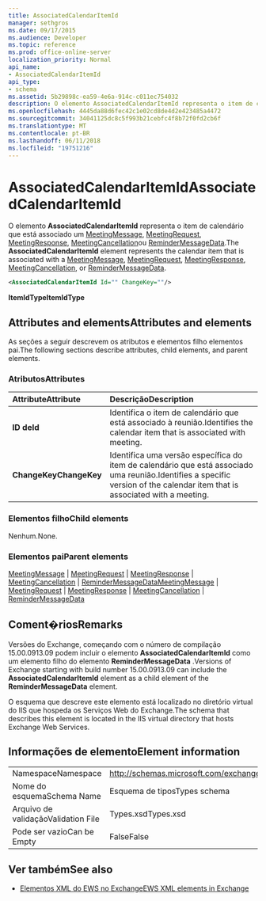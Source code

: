 ```yaml
---
title: AssociatedCalendarItemId
manager: sethgros
ms.date: 09/17/2015
ms.audience: Developer
ms.topic: reference
ms.prod: office-online-server
localization_priority: Normal
api_name:
- AssociatedCalendarItemId
api_type:
- schema
ms.assetid: 5b29898c-ea59-4e6a-914c-c011ec754032
description: O elemento AssociatedCalendarItemId representa o item de calendário que está associado um MeetingMessage, MeetingRequest, MeetingResponse, MeetingCancellation ou ReminderMessageData.
ms.openlocfilehash: 4445da88d6fec42c1e02cd8de4d2e423485a4472
ms.sourcegitcommit: 34041125dc8c5f993b21cebfc4f8b72f0fd2cb6f
ms.translationtype: MT
ms.contentlocale: pt-BR
ms.lasthandoff: 06/11/2018
ms.locfileid: "19751216"
---
```

# <a name="associatedcalendaritemid"></a><span data-ttu-id="5f083-103">AssociatedCalendarItemId</span><span class="sxs-lookup"><span data-stu-id="5f083-103">AssociatedCalendarItemId</span></span>

<span data-ttu-id="5f083-104">O elemento **AssociatedCalendarItemId** representa o item de calendário que está associado um [MeetingMessage](meetingmessage.md), [MeetingRequest](meetingrequest.md), [MeetingResponse](meetingresponse.md), [MeetingCancellation](meetingcancellation.md)ou [ReminderMessageData](remindermessagedata.md).</span><span class="sxs-lookup"><span data-stu-id="5f083-104">The **AssociatedCalendarItemId** element represents the calendar item that is associated with a [MeetingMessage](meetingmessage.md), [MeetingRequest](meetingrequest.md), [MeetingResponse](meetingresponse.md), [MeetingCancellation](meetingcancellation.md), or [ReminderMessageData](remindermessagedata.md).</span></span>
  
```XML
<AssociatedCalendarItemId Id="" ChangeKey=""/>
```

 <span data-ttu-id="5f083-105">**ItemIdType**</span><span class="sxs-lookup"><span data-stu-id="5f083-105">**ItemIdType**</span></span>
## <a name="attributes-and-elements"></a><span data-ttu-id="5f083-106">Attributes and elements</span><span class="sxs-lookup"><span data-stu-id="5f083-106">Attributes and elements</span></span>

<span data-ttu-id="5f083-107">As seções a seguir descrevem os atributos e elementos filho elementos pai.</span><span class="sxs-lookup"><span data-stu-id="5f083-107">The following sections describe attributes, child elements, and parent elements.</span></span>
  
### <a name="attributes"></a><span data-ttu-id="5f083-108">Atributos</span><span class="sxs-lookup"><span data-stu-id="5f083-108">Attributes</span></span>

|<span data-ttu-id="5f083-109">**Attribute**</span><span class="sxs-lookup"><span data-stu-id="5f083-109">**Attribute**</span></span>|<span data-ttu-id="5f083-110">**Descrição**</span><span class="sxs-lookup"><span data-stu-id="5f083-110">**Description**</span></span>|
|:-----|:-----|
|<span data-ttu-id="5f083-111">**ID de**</span><span class="sxs-lookup"><span data-stu-id="5f083-111">**Id**</span></span> <br/> |<span data-ttu-id="5f083-112">Identifica o item de calendário que está associado à reunião.</span><span class="sxs-lookup"><span data-stu-id="5f083-112">Identifies the calendar item that is associated with meeting.</span></span>  <br/> |
|<span data-ttu-id="5f083-113">**ChangeKey**</span><span class="sxs-lookup"><span data-stu-id="5f083-113">**ChangeKey**</span></span> <br/> |<span data-ttu-id="5f083-114">Identifica uma versão específica do item de calendário que está associado uma reunião.</span><span class="sxs-lookup"><span data-stu-id="5f083-114">Identifies a specific version of the calendar item that is associated with a meeting.</span></span>  <br/> |
   
### <a name="child-elements"></a><span data-ttu-id="5f083-115">Elementos filho</span><span class="sxs-lookup"><span data-stu-id="5f083-115">Child elements</span></span>

<span data-ttu-id="5f083-116">Nenhum.</span><span class="sxs-lookup"><span data-stu-id="5f083-116">None.</span></span>
  
### <a name="parent-elements"></a><span data-ttu-id="5f083-117">Elementos pai</span><span class="sxs-lookup"><span data-stu-id="5f083-117">Parent elements</span></span>

<span data-ttu-id="5f083-118">[MeetingMessage](meetingmessage.md) | [MeetingRequest](meetingrequest.md) | [MeetingResponse](meetingresponse.md) | [MeetingCancellation](meetingcancellation.md) | [ReminderMessageData](remindermessagedata.md)</span><span class="sxs-lookup"><span data-stu-id="5f083-118">[MeetingMessage](meetingmessage.md) | [MeetingRequest](meetingrequest.md) | [MeetingResponse](meetingresponse.md) | [MeetingCancellation](meetingcancellation.md) | [ReminderMessageData](remindermessagedata.md)</span></span>
  
## <a name="remarks"></a><span data-ttu-id="5f083-119">Coment�rios</span><span class="sxs-lookup"><span data-stu-id="5f083-119">Remarks</span></span>

<span data-ttu-id="5f083-120">Versões do Exchange, começando com o número de compilação 15.00.0913.09 podem incluir o elemento **AssociatedCalendarItemId** como um elemento filho do elemento **ReminderMessageData** .</span><span class="sxs-lookup"><span data-stu-id="5f083-120">Versions of Exchange starting with build number 15.00.0913.09 can include the **AssociatedCalendarItemId** element as a child element of the **ReminderMessageData** element.</span></span> 
  
<span data-ttu-id="5f083-121">O esquema que descreve este elemento está localizado no diretório virtual do IIS que hospeda os Serviços Web do Exchange.</span><span class="sxs-lookup"><span data-stu-id="5f083-121">The schema that describes this element is located in the IIS virtual directory that hosts Exchange Web Services.</span></span>
  
## <a name="element-information"></a><span data-ttu-id="5f083-122">Informações de elemento</span><span class="sxs-lookup"><span data-stu-id="5f083-122">Element information</span></span>

|||
|:-----|:-----|
|<span data-ttu-id="5f083-123">Namespace</span><span class="sxs-lookup"><span data-stu-id="5f083-123">Namespace</span></span>  <br/> |http://schemas.microsoft.com/exchange/services/2006/types  <br/> |
|<span data-ttu-id="5f083-124">Nome do esquema</span><span class="sxs-lookup"><span data-stu-id="5f083-124">Schema Name</span></span>  <br/> |<span data-ttu-id="5f083-125">Esquema de tipos</span><span class="sxs-lookup"><span data-stu-id="5f083-125">Types schema</span></span>  <br/> |
|<span data-ttu-id="5f083-126">Arquivo de validação</span><span class="sxs-lookup"><span data-stu-id="5f083-126">Validation File</span></span>  <br/> |<span data-ttu-id="5f083-127">Types.xsd</span><span class="sxs-lookup"><span data-stu-id="5f083-127">Types.xsd</span></span>  <br/> |
|<span data-ttu-id="5f083-128">Pode ser vazio</span><span class="sxs-lookup"><span data-stu-id="5f083-128">Can be Empty</span></span>  <br/> |<span data-ttu-id="5f083-129">False</span><span class="sxs-lookup"><span data-stu-id="5f083-129">False</span></span>  <br/> |
   
## <a name="see-also"></a><span data-ttu-id="5f083-130">Ver também</span><span class="sxs-lookup"><span data-stu-id="5f083-130">See also</span></span>

- [<span data-ttu-id="5f083-131">Elementos XML do EWS no Exchange</span><span class="sxs-lookup"><span data-stu-id="5f083-131">EWS XML elements in Exchange</span></span>](ews-xml-elements-in-exchange.md)

